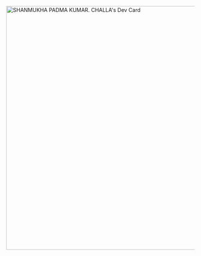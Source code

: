 <a href="https://app.daily.dev/spkumar"><img src="https://api.daily.dev/devcards/v2/dNCneSu8BR46YmWsr6xGt.png?type=wide&r=1rb" width="652" alt="SHANMUKHA PADMA KUMAR. CHALLA's Dev Card"/></a>
